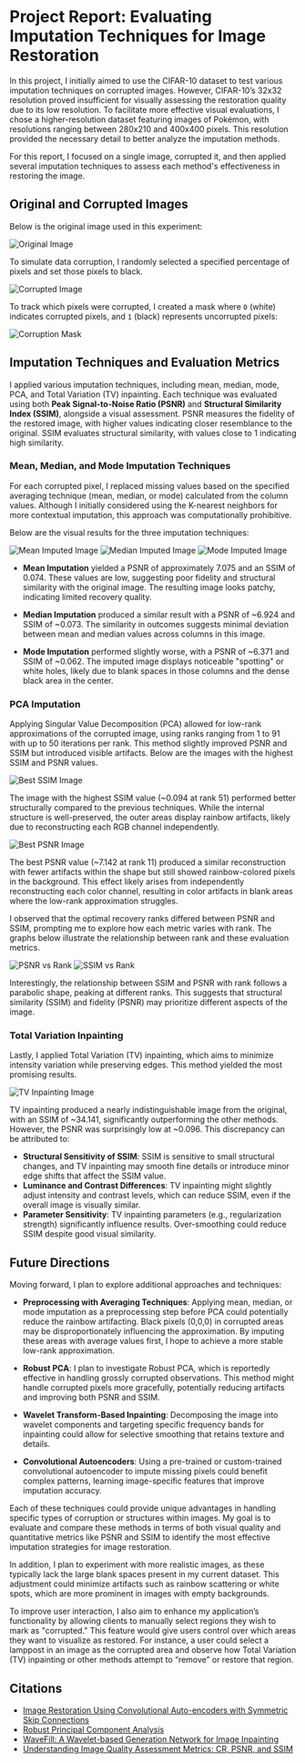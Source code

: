 # Project Report: Evaluating Imputation Techniques for Image Restoration

In this project, I initially aimed to use the CIFAR-10 dataset to test various imputation techniques on corrupted images. However, CIFAR-10’s 32x32 resolution proved insufficient for visually assessing the restoration quality due to its low resolution. To facilitate more effective visual evaluations, I chose a higher-resolution dataset featuring images of Pokémon, with resolutions ranging between 280x210 and 400x400 pixels. This resolution provided the necessary detail to better analyze the imputation methods.

For this report, I focused on a single image, corrupted it, and then applied several imputation techniques to assess each method's effectiveness in restoring the image.

## Original and Corrupted Images

Below is the original image used in this experiment:

![Original Image](imageDisplay/originalImage.jpg)

To simulate data corruption, I randomly selected a specified percentage of pixels and set those pixels to black.

![Corrupted Image](imageDisplay/corruptedImage.jpg)

To track which pixels were corrupted, I created a mask where `0` (white) indicates corrupted pixels, and `1` (black) represents uncorrupted pixels:

![Corruption Mask](imageDisplay/Mask.jpg)

## Imputation Techniques and Evaluation Metrics

I applied various imputation techniques, including mean, median, mode, PCA, and Total Variation (TV) inpainting. Each technique was evaluated using both **Peak Signal-to-Noise Ratio (PSNR)** and **Structural Similarity Index (SSIM)**, alongside a visual assessment. PSNR measures the fidelity of the restored image, with higher values indicating closer resemblance to the original. SSIM evaluates structural similarity, with values close to 1 indicating high similarity.

### Mean, Median, and Mode Imputation Techniques

For each corrupted pixel, I replaced missing values based on the specified averaging technique (mean, median, or mode) calculated from the column values. Although I initially considered using the K-nearest neighbors for more contextual imputation, this approach was computationally prohibitive.

Below are the visual results for the three imputation techniques:

![Mean Imputed Image](imageDisplay/ImageRecoveredbyMean.png)
![Median Imputed Image](imageDisplay/ImageRecoveredbyMedian.png)
![Mode Imputed Image](imageDisplay/ImageRecoveredbyMode.png)

- **Mean Imputation** yielded a PSNR of approximately 7.075 and an SSIM of 0.074. These values are low, suggesting poor fidelity and structural similarity with the original image. The resulting image looks patchy, indicating limited recovery quality.
  
- **Median Imputation** produced a similar result with a PSNR of ~6.924 and SSIM of ~0.073. The similarity in outcomes suggests minimal deviation between mean and median values across columns in this image.

- **Mode Imputation** performed slightly worse, with a PSNR of ~6.371 and SSIM of ~0.062. The imputed image displays noticeable "spotting" or white holes, likely due to blank spaces in those columns and the dense black area in the center.

### PCA Imputation

Applying Singular Value Decomposition (PCA) allowed for low-rank approximations of the corrupted image, using ranks ranging from 1 to 91 with up to 50 iterations per rank. This method slightly improved PSNR and SSIM but introduced visible artifacts. Below are the images with the highest SSIM and PSNR values.

![Best SSIM Image](imageDisplay/BestSSIM_0.09413908931120762.jpg)

The image with the highest SSIM value (~0.094 at rank 51) performed better structurally compared to the previous techniques. While the internal structure is well-preserved, the outer areas display rainbow artifacts, likely due to reconstructing each RGB channel independently.

![Best PSNR Image](imageDisplay/BestPSNR_7.141992112936588dB.jpg)

The best PSNR value (~7.142 at rank 11) produced a similar reconstruction with fewer artifacts within the shape but still showed rainbow-colored pixels in the background. This effect likely arises from independently reconstructing each color channel, resulting in color artifacts in blank areas where the low-rank approximation struggles.

I observed that the optimal recovery ranks differed between PSNR and SSIM, prompting me to explore how each metric varies with rank. The graphs below illustrate the relationship between rank and these evaluation metrics.

![PSNR vs Rank](imageDisplay/PSNR_vs_Rank.png)
![SSIM vs Rank](imageDisplay/SSIM_vs_Rank.png)

Interestingly, the relationship between SSIM and PSNR with rank follows a parabolic shape, peaking at different ranks. This suggests that structural similarity (SSIM) and fidelity (PSNR) may prioritize different aspects of the image.

### Total Variation Inpainting

Lastly, I applied Total Variation (TV) inpainting, which aims to minimize intensity variation while preserving edges. This method yielded the most promising results.

![TV Inpainting Image](imageDisplay/ImageRecoveredbyTV.png)

TV inpainting produced a nearly indistinguishable image from the original, with an SSIM of ~34.141, significantly outperforming the other methods. However, the PSNR was surprisingly low at ~0.096. This discrepancy can be attributed to:
- **Structural Sensitivity of SSIM**: SSIM is sensitive to small structural changes, and TV inpainting may smooth fine details or introduce minor edge shifts that affect the SSIM value.
- **Luminance and Contrast Differences**: TV inpainting might slightly adjust intensity and contrast levels, which can reduce SSIM, even if the overall image is visually similar.
- **Parameter Sensitivity**: TV inpainting parameters (e.g., regularization strength) significantly influence results. Over-smoothing could reduce SSIM despite good visual similarity.

## Future Directions

Moving forward, I plan to explore additional approaches and techniques:

- **Preprocessing with Averaging Techniques**: Applying mean, median, or mode imputation as a preprocessing step before PCA could potentially reduce the rainbow artifacting. Black pixels (0,0,0) in corrupted areas may be disproportionately influencing the approximation. By imputing these areas with average values first, I hope to achieve a more stable low-rank approximation.

- **Robust PCA**: I plan to investigate Robust PCA, which is reportedly effective in handling grossly corrupted observations. This method might handle corrupted pixels more gracefully, potentially reducing artifacts and improving both PSNR and SSIM.
- **Wavelet Transform-Based Inpainting**: Decomposing the image into wavelet components and targeting specific frequency bands for inpainting could allow for selective smoothing that retains texture and details.

- **Convolutional Autoencoders**: Using a pre-trained or custom-trained convolutional autoencoder to impute missing pixels could benefit complex patterns, learning image-specific features that improve imputation accuracy.

Each of these techniques could provide unique advantages in handling specific types of corruption or structures within images. My goal is to evaluate and compare these methods in terms of both visual quality and quantitative metrics like PSNR and SSIM to identify the most effective imputation strategies for image restoration.

In addition, I plan to experiment with more realistic images, as these typically lack the large blank spaces present in my current dataset. This adjustment could minimize artifacts such as rainbow scattering or white spots, which are more prominent in images with empty backgrounds.

To improve user interaction, I also aim to enhance my application’s functionality by allowing clients to manually select regions they wish to mark as "corrupted." This feature would give users control over which areas they want to visualize as restored. For instance, a user could select a lamppost in an image as the corrupted area and observe how Total Variation (TV) inpainting or other methods attempt to “remove” or restore that region.

## Citations

- [Image Restoration Using Convolutional Auto-encoders with Symmetric Skip Connections](https://arxiv.org/pdf/1606.08921v3)
- [Robust Principal Component Analysis](https://arxiv.org/pdf/0912.3599)
- [WaveFill: A Wavelet-based Generation Network for Image Inpainting](https://arxiv.org/pdf/2107.11027)
- [Understanding Image Quality Assessment Metrics: CR, PSNR, and SSIM](https://medium.com/@jradzik4/understanding-image-quality-assessment-metrics-cr-psnr-and-ssim-76ffa82d81ff)
